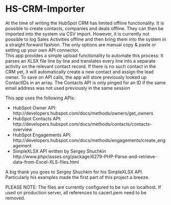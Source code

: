 # HS-CRM-Importer

At the time of writing the HubSpot CRM has limited offline functionality. It is possible to create contacts, companies and deals offline. They can then be imported into the system via CSV import. However, it is currently not possible to log Sales Activities offline and then bring them into the system in a straight forward fashion. The only options are manual copy & paste or setting up your own API connector.
<br>This app provides a simple upload functionality to automate this process:
It parses an XLSX file line by line and translates every line into a separate activity on the relevant contact record. 
If there is no such contact in the CRM yet, it will automatically create a new contact and assign the lead owner.
To save on API calls, the app will store previously looked up ContactIDs in an array. The Contacts API is only pinged for an ID if the same email address was not used previously in the same session

This app uses the following APIs:<br><ul>
<li>HubSpot Owner API: http://developers.hubspot.com/docs/methods/owners/get_owners</li>
<li>HubSpot Contacts API: http://developers.hubspot.com/docs/methods/contacts/contacts-overview</li>
<li>HubSpot Engagements API: http://developers.hubspot.com/docs/methods/engagements/create_engagement</li>
<li>SimpleXLSX API written by Sergey Shuchkin
http://www.phpclasses.org/package/6279-PHP-Parse-and-retrieve-data-from-Excel-XLS-files.html</li></ul>

A big thank you goes to Sergey Shuchkin for his SimpleXLSX API. Particularly his examples made the first part of this project a breeze.

PLEASE NOTE: The files are currently configured to be run on localhost. If used on production server, all references to cacert.pem need to be removed. 
